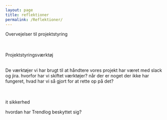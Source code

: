 ```yaml
---
layout: page
title: reflektioner
permalink: /Reflektioner/
--- 
```


Overvejelser til projektstyring

<br /><br />Projektstyringsværktøj<br /><br />

De værktøjer vi har brugt til at håndtere vores projekt har været med slack og jira. 
hvorfor har vi skiftet værktøjer?
når der er noget der ikke har fungeret, hvad har vi så gjort for at rette op på det?


<br /><br />it sikkerhed

hvordan har Trendlog beskyttet sig?

